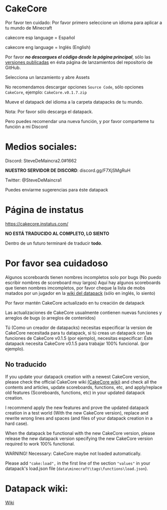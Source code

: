 ﻿# CakeCore
 

Por favor ten cuidado:
Por favor primero seleccione un idioma para aplicar a tu mundo de Minecraft

cakecore esp language = Español

cakecore eng language = Inglés (English)

Por favor ***no descargues el código desde la página principal***, sólo las [versiones publicadas](https://github.com/tacozyt/CakeCore/releases) en ésta página de lanzamientos del repositorio de GitHub.

Selecciona un lanzamiento y abre Assets

No recomendamos descargar opciones `Source Code`, sólo opciones `CakeCore`, ejemplo: `CakeCore.v0.1.7.zip`

Mueve el datapack del idioma a la carpeta datapacks de tu mundo.

Nota: Por favor sólo descarga el datapack.

Pero puedes recomendar una nueva función, y por favor comparteme tu función a mi Discord

# Medios sociales:
Discord: SteveDeMaincra2.0#1662

**NUESTRO SERVIDOR DE DISCORD**: discord.gg/F7XjSMgRuH

Twitter: @SteveDeMaincra1

Puedes enviarme sugerencias para éste datapack

# Página de instatus

https://cakecore.instatus.com/


**NO ESTÁ TRADUCIDO AL COMPLETO, LO SIENTO**

Dentro de un futuro terminaré de traducir **todo**.

# Por favor sea cuidadoso


Algunos scoreboards tienen nombres incompletos solo por bugs (No puedo escribir nombres de scoreboard muy largos)
Aquí hay algunos scoreboards que tienen nombres imcompletos, por favor cheque la lista de mobs matados por un jugador en la [wiki del datapack](https://github.com/tacozyt/CakeCore/wiki) (sólo en inglés, lo siento)


Por favor mantén CakeCore actualizado en tu creación de datapack

Las actualizaciones de CakeCore usualmente contienen nuevas funciones y arreglos de bugs (o arreglos de contenidos)


Tú (Como un creador de datapacks) necesitas especificar la version de CakeCore necesitada para tu datapack, si tú creas un datapack con las funciones de CakeCore v0.1.5 (por ejemplo), necesitas especificar: Éste datapack necesita CakeCore v0.1.5 para trabajar 100% funcional. (por ejemplo).

## No traducido
If you update your datapack creation with a newest CakeCore version, please check the official CakeCore wiki [(CakeCore wiki)](https://github.com/tacozyt/CakeCore/wiki) and check all the contents and articles, update scoreboards, functions, etc, and apply/replace old features (Scoreboards, functions, etc) in your updated datapack creation.


I recommend apply the new features and prove the updated datapack creation in a test world (With the new CakeCore version), replace and rewrite wrong lines and spaces (and files of your datapack creation in a hard case).

When the datapack be functional with the new CakeCore version, please release the new datapack version specifying the new CakeCore version required to work 100% functional.


WARNING! Necessary: CakeCore maybe not loaded automatically.

Please add `"cake:load",` in the first line of the section `"values"` in your datapack's load.json file (`data\minecraft\tags\functions\load.json`).



# Datapack wiki:
[Wiki](https://github.com/tacozyt/CakeCore/wiki)

